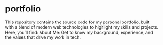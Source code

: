 # portfolio
This repository contains the source code for my personal portfolio, built with a blend of modern web technologies to highlight my skills and projects. Here, you’ll find: About Me: Get to know my background, experience, and the values that drive my work in tech.    
